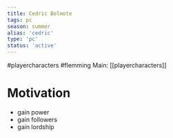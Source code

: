 ```yaml
---
title: Cedric Belmote
tags: pc
season: summer
alias: 'cedric'
type: 'pc'
status: 'active'
---
```


#playercharacters  #flemming
Main: [[playercharacters]]

# Motivation
- gain power
- gain followers
- gain lordship
